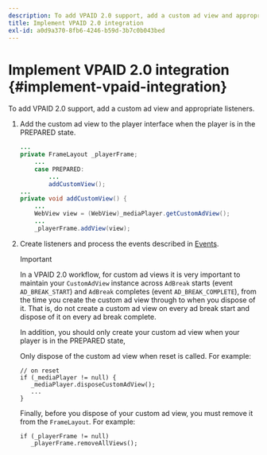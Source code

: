 ```yaml
---
description: To add VPAID 2.0 support, add a custom ad view and appropriate listeners.
title: Implement VPAID 2.0 integration
exl-id: a0d9a370-8fb6-4246-b59d-3b7c0b043bed
---
```

# Implement VPAID 2.0 integration {#implement-vpaid-integration}

To add VPAID 2.0 support, add a custom ad view and appropriate listeners.

1. Add the custom ad view to the player interface when the player is in the PREPARED state.

   ```java
   ... 
   private FrameLayout _playerFrame; 
       ... 
       case PREPARED: 
           ... 
           addCustomView(); 
   ... 
   private void addCustomView() { 
       ... 
       WebView view = (WebView)_mediaPlayer.getCustomAdView(); 
       ... 
       _playerFrame.addView(view);
   ```

1. Create listeners and process the events described in [Events](../../../../tvsdk-3x-android-prog/android-3x-events-notifications/events-summary/android-3x-events-summary.md).

   >[!IMPORTANT]
   >
   >In a VPAID 2.0 workflow, for custom ad views it is very important to maintain your `CustomAdView` instance across `AdBreak` starts (event `AD_BREAK_START`) and `AdBreak` completes (event `AD_BREAK_COMPLETE`), from the time you create the custom ad view through to when you dispose of it. That is, do not create a custom ad view on every ad break start and dispose of it on every ad break complete. 
   >
   >
   >In addition, you should only create your custom ad view when your player is in the PREPARED state, 
   >
   >
   >Only dispose of the custom ad view when reset is called. For example:
   >
   >```
   >// on reset 
   >if (_mediaPlayer != null) { 
   >    _mediaPlayer.disposeCustomAdView(); 
   >    ... 
   >} 
   >
   >```
   >
   >Finally, before you dispose of your custom ad view, you must remove it from the `FrameLayout`. For example:
   >
   >```
   >if (_playerFrame != null) 
   >    _playerFrame.removeAllViews(); 
   >```
